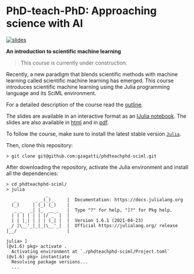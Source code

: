 # PhD-teach-PhD: Approaching science with AI

[![slides](https://img.shields.io/website?down_color=red&label=slides&logo=github&up_color=brightgreen&url=https%3A%2F%2Fgzagatti.github.io%2Fphdteachphd-sciml)](https://gzagatti.github.io/phdteachphd-sciml)

**An introduction to scientific machine learning**

> This course is currently under construction.

Recently, a new paradigm that blends scientific methods with machine learning called scientific machine learning has emerged. This course introduces scientific machine learning using the Julia programming language and its SciML environment.

For a detailed description of the course read the [outline](./docs/outline.pdf).

The slides are available in an interactive format as an [IJulia notebook](./docs/presentation.ipynb). The slides are also available in [html](./docs/presentation.slides.html) and in [pdf](./docs/presentation.pdf).

To follow the course, make sure to install the latest stable version [`Julia`](https://julialang.org/downloads/). 

Then, clone this repository:

```
> git clone git@github.com:gzagatti/phdteachphd-sciml.git
```

After downloading the repository, activate the Julia environment and install all the dependencies:

```
> cd phdteachphd-sciml/
> julia
               _
   _       _ _(_)_     |  Documentation: https://docs.julialang.org
  (_)     | (_) (_)    |
   _ _   _| |_  __ _   |  Type "?" for help, "]?" for Pkg help.
  | | | | | | |/ _` |  |
  | | |_| | | | (_| |  |  Version 1.6.1 (2021-04-23)
 _/ |\__'_|_|_|\__'_|  |  Official https://julialang.org/ release
|__/                   |

julia> ]
(@v1.6) pkg> activate .
  Activating environment at `./phdteachphd-sciml/Project.toml`
(@v1.6) pkg> instantiate
  Resolving package versions...
  ...
```



